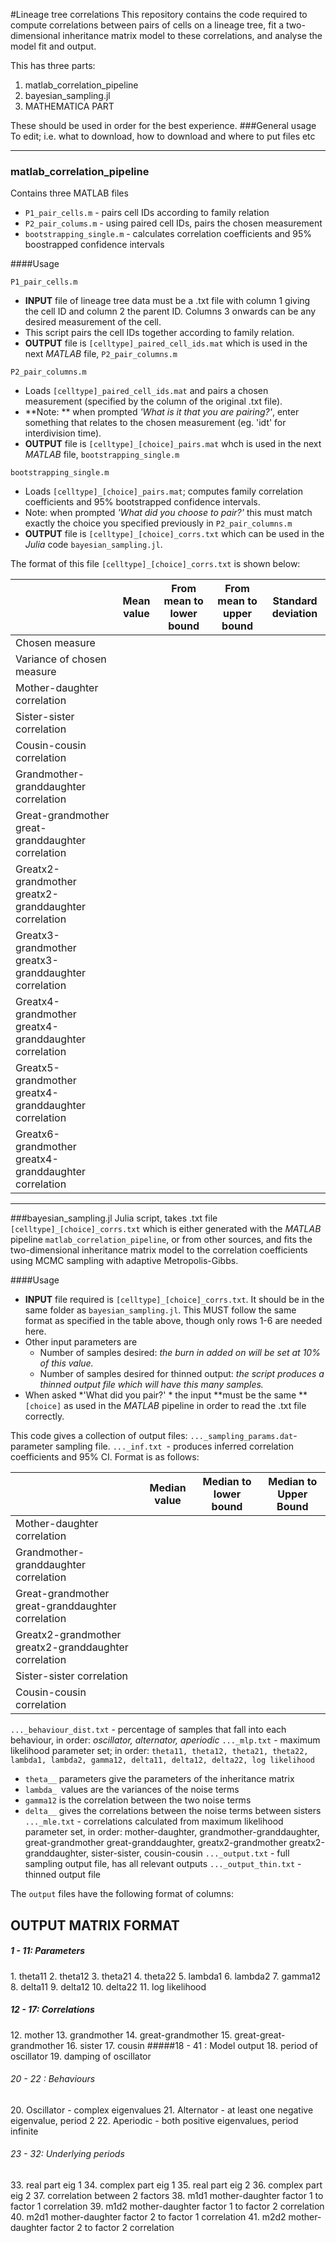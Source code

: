 #Lineage tree correlations
This repository contains the code required to compute correlations between pairs of cells on a lineage tree, fit a two-dimensional inheritance matrix model to these correlations, and analyse the model fit and output.

This has three parts:
1. matlab_correlation_pipeline
2. bayesian_sampling.jl
3. MATHEMATICA PART

These should be used in order for the best experience.
###General usage
To edit; i.e. what to download, how to download and where to put files etc

------------

### matlab_correlation_pipeline
Contains three MATLAB files
* `P1_pair_cells.m` - pairs cell IDs according to family relation
* `P2_pair_colums.m` - using paired cell IDs, pairs the chosen measurement
* `bootstrapping_single.m` - calculates correlation coefficients and 95% boostrapped confidence intervals

####Usage

`P1_pair_cells.m`
* **INPUT** file of lineage tree data must be a .txt file with column 1 giving the cell ID and column 2 the parent ID. Columns 3 onwards can be any desired measurement of the cell.
* This script pairs the cell IDs together according to family relation.
* **OUTPUT** file is `[celltype]_paired_cell_ids.mat` which is used in the next *MATLAB* file, `P2_pair_columns.m`

`P2_pair_columns.m`
* Loads `[celltype]_paired_cell_ids.mat` and pairs a chosen measurement (specified by the column of the original .txt file).
* **Note: ** when prompted *'What is it that you are pairing?'*, enter something that relates to the chosen measurement (eg. 'idt' for interdivision time).
* **OUTPUT** file is `[celltype]_[choice]_pairs.mat` whch is used in the next *MATLAB* file, `bootstrapping_single.m`

`bootstrapping_single.m`
* Loads `[celltype]_[choice]_pairs.mat`; computes family correlation coefficients and 95% bootstrapped confidence intervals.
* Note: when prompted *'What did you choose to pair?'* this must match exactly the choice you specified previously in `P2_pair_columns.m`
* **OUTPUT** file is `[celltype]_[choice]_corrs.txt` which can be used in the *Julia* code `bayesian_sampling.jl`.

The format of this file `[celltype]_[choice]_corrs.txt` is shown below:

||Mean value|From mean to lower bound|From mean to upper bound|Standard deviation|
| ------------ | ------------ | ------------ | ------------ | ------------ |
|Chosen measure|   |   |   |   |
|Variance of chosen measure|   |   |   |   |
|Mother-daughter correlation|   |   |   |   |
|Sister-sister correlation|   |   |   |   |
|Cousin-cousin correlation|   |   |   |   |
|Grandmother-granddaughter correlation|   |   |   |   |
|Great-grandmother great-granddaughter correlation|   |   |   |   |
|Greatx2-grandmother greatx2-granddaughter correlation|   |   |   |   |
|Greatx3-grandmother greatx3-granddaughter correlation|   |   |   |   |
|Greatx4-grandmother greatx4-granddaughter correlation|   |   |   |   |
|Greatx5-grandmother greatx4-granddaughter correlation|   |   |   |   |
|Greatx6-grandmother greatx4-granddaughter correlation|   |   |   |   |


------------
###bayesian_sampling.jl
Julia script, takes .txt file `[celltype]_[choice]_corrs.txt` which is either generated with the *MATLAB* pipeline `matlab_correlation_pipeline`, or from other sources, and fits the two-dimensional inheritance matrix model to the correlation coefficients using MCMC sampling with adaptive Metropolis-Gibbs.

####Usage
* **INPUT** file required is `[celltype]_[choice]_corrs.txt`. It should be in the same folder as `bayesian_sampling.jl`. This MUST follow the same format as specified in the table above, though only rows 1-6 are needed here.
* Other input parameters are
  * Number of samples desired: *the burn in added on will be set at 10% of this value.*
  * Number of samples desired for thinned output: *the script produces a thinned output file which will have this many samples.*
* When asked *'What did you pair?' * the input **must be the same ** `[choice]` as used in the *MATLAB* pipeline in order to read the .txt file correctly.

This code gives a collection of output files:
`..._sampling_params.dat`- parameter sampling file.
`..._inf.txt `- produces inferred correlation coefficients and 95% CI. Format is as follows:

||Median value|Median to lower bound|Median to Upper Bound|
|------------| ------------ | ------------ | ------------ |
|Mother-daughter correlation|   |   |   |
|Grandmother-granddaughter correlation|   |   |   |
|Great-grandmother great-granddaughter correlation|   |   |   |
|Greatx2-grandmother greatx2-granddaughter correlation|   |   |   |
|Sister-sister correlation|   |   |   |
|Cousin-cousin correlation|   |   |   |

`..._behaviour_dist.txt` - percentage of samples that fall into each behaviour, in order: *oscillator, alternator, aperiodic*
`..._mlp.txt` - maximum likelihood parameter set; in order:
`theta11, theta12, theta21, theta22, lambda1, lambda2, gamma12, delta11, delta12, delta22, log likelihood`
 * `theta__` parameters give the parameters of the inheritance matrix
 * `lambda_ `values are the variances of the noise terms
 *  `gamma12` is the correlation between the two noise terms
 * `delta__` gives the correlations between the noise terms between sisters
`..._mle.txt` - correlations calculated from maximum likelihood parameter set, in order:
mother-daughter, grandmother-granddaughter, great-grandmother great-granddaughter, greatx2-grandmother greatx2-granddaughter, sister-sister, cousin-cousin
`..._output.txt` - full sampling output file, has all relevant outputs
`..._output_thin.txt` - thinned output file

The `output` files have the following format of columns:

## OUTPUT MATRIX FORMAT
##### 1 - 11: Parameters
1\. theta11
2\. theta12
3\. theta21
4\. theta22
5\. lambda1
6\. lambda2
7\. gamma12
8\. delta11
9\. delta12
10\. delta22
11\. log likelihood
##### 12 - 17: Correlations
12\. mother
13\. grandmother
14\. great-grandmother
15\. great-great-grandmother
16\. sister
17\. cousin
#####18 - 41 : Model output
18\. period of oscillator
19\. damping of oscillator
###### 20 - 22 : Behaviours
20\. Oscillator - complex eigenvalues
21\. Alternator - at least one negative eigenvalue, period 2
22\. Aperiodic - both positive eigenvalues, period infinite
###### 23 - 32: Underlying periods
33\. real part eig 1
34\. complex part eig 1
35\. real part eig 2
36\. complex part eig 2
37\. correlation between 2 factors
38\. m1d1 mother-daughter factor 1 to factor 1 correlation
39\. m1d2 mother-daughter factor 1 to factor 2 correlation
40\. m2d1 mother-daughter factor 2 to factor 1 correlation
41\. m2d2 mother-daughter factor 2 to factor 2 correlation
